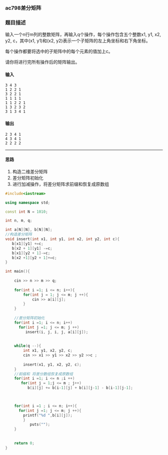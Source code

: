 ### ac798差分矩阵

### 题目描述
输入一个n行m列的整数矩阵，再输入q个操作，每个操作包含五个整数x1, y1, x2, y2, c，其中(x1, y1)和(x2, y2)表示一个子矩阵的左上角坐标和右下角坐标。

每个操作都要将选中的子矩阵中的每个元素的值加上c。

请你将进行完所有操作后的矩阵输出。


#### 输入

```
3 4 3
1 2 2 1
3 2 2 1
1 1 1 1
1 1 2 2 1
1 3 2 3 2
3 1 3 4 1
```
#### 输出

```
2 3 4 1
4 3 4 1
2 2 2 2
```

----------

#### 思路
1. 构造二维差分矩阵
2. 差分矩阵初始化
3. 进行加减操作，将差分矩阵求前缀和恢复成原数组

```c++
#include<iostream>

using namespace std;

const int N = 1010;

int n, m, q;

int a[N][N], b[N][N];
//构造差分矩阵
void insert(int x1, int y1, int x2, int y2, int c){
   b[x1][y1] +=c;
   b[x2 + 1][y1] -=c;
   b[x1][y2 + 1]-=c;
   b[x2 +1][y2 + 1]+=c; 
}

int main(){
    
    cin >> n >> m >> q;
    
    for(int i =1; i <= n; i++){
        for(int j = 1; j <= m; j ++){
            cin >> a[i][j];
        }
    }
    
    //差分矩阵初始化
    for(int i =1; i <= n; i++)
      for(int j =1; j <= m; j ++)
         insert(i, j, i, j, a[i][j]);
    
    
    while(q --){
        int x1, y1, x2, y2, c;
        cin >> x1 >> y1 >> x2 >> y2 >>c ;
        
        insert(x1, y1, x2, y2, c);
    }
    //前缀和 将差分数组恢复成原数组
    for(int i =1; i <= n ;i ++)
       for(int j = 1;j <= m ; j++)
          b[i][j] += b[i-1][j] + b[i][j-1] - b[i-1][j-1];
          


    for(int i =1 ; i <= n; i++){
      for(int j =1; j <= m; j ++){
        printf("%d ",b[i][j]);
        }
           puts("");
    }
    
    
    return 0;
}
```